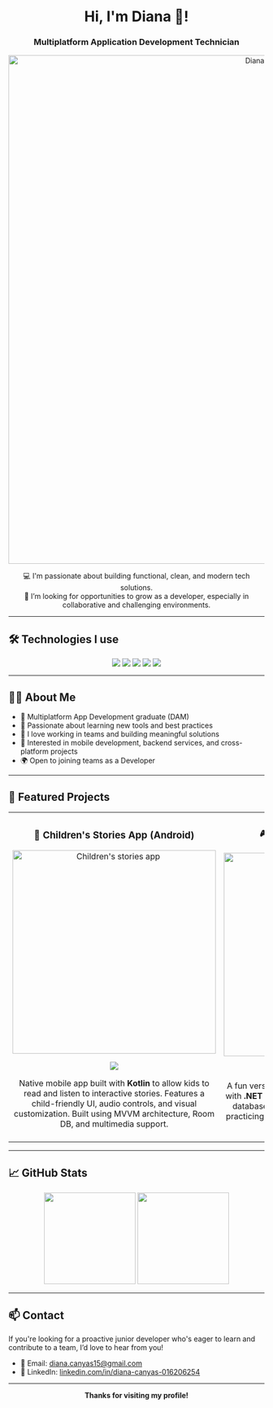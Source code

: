 <div align="center">
  <h1>Hi, I'm Diana 👋!</h1>
  <h3>Multiplatform Application Development Technician</h3>
</div>

<p align="center">
  <img src="https://raw.githubusercontent.com/TuUsuario/TuRepo/main/perfil.png" alt="Diana profile" width="1000" />
</p>


<div align="center">

💻 I'm passionate about building functional, clean, and modern tech solutions.  
🎯 I’m looking for opportunities to grow as a developer, especially in collaborative and challenging environments.

</div>

---

## 🛠️ Technologies I use

<p align="center">
  <img src="https://img.shields.io/badge/Java-ED8B00?style=for-the-badge&logo=java&logoColor=white" />
  <img src="https://img.shields.io/badge/Kotlin-7F52FF?style=for-the-badge&logo=kotlin&logoColor=white" />
  <img src="https://img.shields.io/badge/Dart-0175C2?style=for-the-badge&logo=dart&logoColor=white" />
  <img src="https://img.shields.io/badge/Python-3776AB?style=for-the-badge&logo=python&logoColor=white" />
  <img src="https://img.shields.io/badge/HTML-E34F26?style=for-the-badge&logo=html5&logoColor=white" />
</p>

---

## 👩‍💻 About Me

- 💼 Multiplatform App Development graduate (DAM)
- 🧠 Passionate about learning new tools and best practices
- 🤝 I love working in teams and building meaningful solutions
- 📲 Interested in mobile development, backend services, and cross-platform projects
- 🌍 Open to joining teams as a  Developer

---

## 🚀 Featured Projects

<table>
<tr>

<!-- Children's stories app -->
<td width="50%">
<h3 align="center">📖 Children's Stories App (Android)</h3>
<div align="center">
<img src="https://via.placeholder.com/400x200.png?text=App+Screenshot" width="400" alt="Children's stories app" />
<p>
<a href="https://github.com/TuUsuario/App-Cuentos" target="_blank">
<img src="https://img.shields.io/badge/VIEW%20CODE-GitHub-blue?style=for-the-badge&logo=github&logoColor=white">
</a>
</p>
<p>Native mobile app built with <strong>Kotlin</strong> to allow kids to read and listen to interactive stories.  
Features a child-friendly UI, audio controls, and visual customization.  
Built using MVVM architecture, Room DB, and multimedia support.</p>
</div>
</td>

<!-- Pasapalabra game -->
<td width="50%">
<h3 align="center">🎮 Pasapalabra Game (.NET)</h3>
<div align="center">
<img src="https://via.placeholder.com/400x200.png?text=Pasapalabra+Game+Screenshot" width="400" alt="Pasapalabra game .NET" />
<p>
<a href="https://github.com/TuUsuario/Pasapalabra" target="_blank">
<img src="https://img.shields.io/badge/VIEW%20CODE-GitHub-green?style=for-the-badge&logo=github&logoColor=white">
</a>
</p>
<p>A fun version of the classic game <strong>Pasapalabra</strong> built with <strong>.NET (C#)</strong>.  
Includes game round logic, question database, time control, and animations.  
Great for practicing algorithms, Windows Forms UI, and event handling.</p>
</div>
</td>

</tr>
</table>

---

## 📈 GitHub Stats

<p align="center">
  <img height="180em" src="https://github-readme-stats.vercel.app/api?username=Dianathecoder&show_icons=true&theme=tokyonight&include_all_commits=true&count_private=true"/>
  <img height="180em" src="https://github-readme-stats.vercel.app/api/top-langs/?username=Dianathecoder&layout=compact&langs_count=8&theme=tokyonight"/>
</p>

---

## 📫 Contact

If you're looking for a proactive junior developer who's eager to learn and contribute to a team, I’d love to hear from you!

- 📧 Email: [diana.canyas15@gmail.com](mailto:diana.canyas15@gmail.com)
- 💼 LinkedIn: [linkedin.com/in/diana-canyas-016206254](https://www.linkedin.com/in/diana-canyas-016206254/)

---

<p align="center"><strong>Thanks for visiting my profile!</strong></p>

